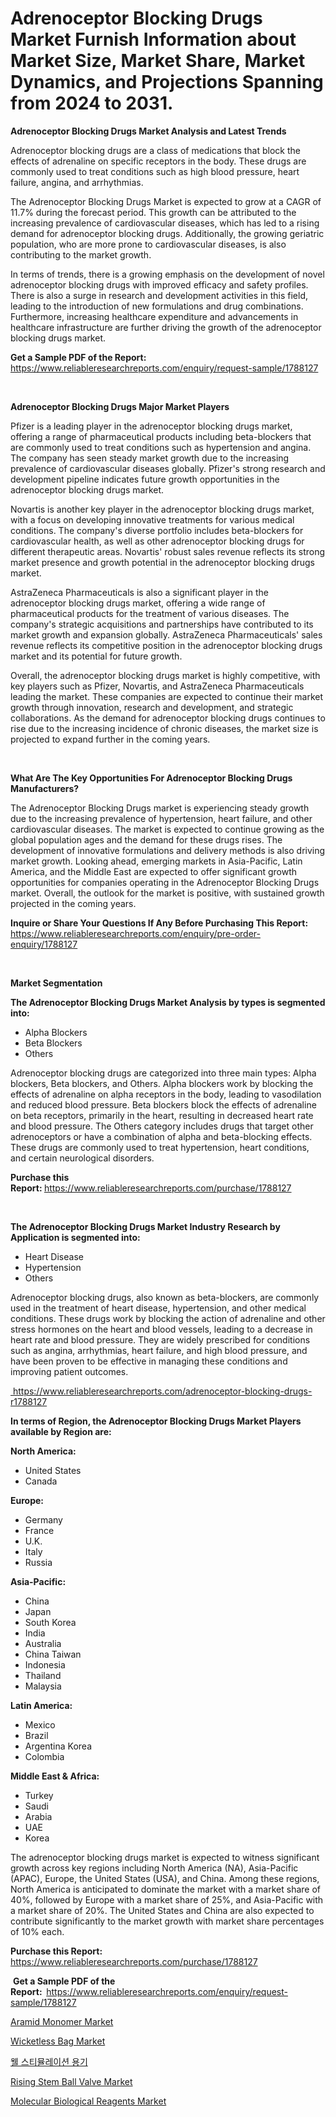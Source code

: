 <p><h1>Adrenoceptor Blocking Drugs Market Furnish Information about Market Size, Market Share, Market Dynamics, and Projections Spanning from 2024 to 2031.</h1></p><p><strong>Adrenoceptor Blocking Drugs Market Analysis and Latest Trends</strong></p>
<p><p>Adrenoceptor blocking drugs are a class of medications that block the effects of adrenaline on specific receptors in the body. These drugs are commonly used to treat conditions such as high blood pressure, heart failure, angina, and arrhythmias.</p><p>The Adrenoceptor Blocking Drugs Market is expected to grow at a CAGR of 11.7% during the forecast period. This growth can be attributed to the increasing prevalence of cardiovascular diseases, which has led to a rising demand for adrenoceptor blocking drugs. Additionally, the growing geriatric population, who are more prone to cardiovascular diseases, is also contributing to the market growth.</p><p>In terms of trends, there is a growing emphasis on the development of novel adrenoceptor blocking drugs with improved efficacy and safety profiles. There is also a surge in research and development activities in this field, leading to the introduction of new formulations and drug combinations. Furthermore, increasing healthcare expenditure and advancements in healthcare infrastructure are further driving the growth of the adrenoceptor blocking drugs market.</p></p>
<p><strong>Get a Sample PDF of the Report:&nbsp;</strong> <a href="https://www.reliableresearchreports.com/enquiry/request-sample/1788127">https://www.reliableresearchreports.com/enquiry/request-sample/1788127</a></p>
<p>&nbsp;</p>
<p><strong>Adrenoceptor Blocking Drugs Major Market Players</strong></p>
<p><p>Pfizer is a leading player in the adrenoceptor blocking drugs market, offering a range of pharmaceutical products including beta-blockers that are commonly used to treat conditions such as hypertension and angina. The company has seen steady market growth due to the increasing prevalence of cardiovascular diseases globally. Pfizer's strong research and development pipeline indicates future growth opportunities in the adrenoceptor blocking drugs market.</p><p>Novartis is another key player in the adrenoceptor blocking drugs market, with a focus on developing innovative treatments for various medical conditions. The company's diverse portfolio includes beta-blockers for cardiovascular health, as well as other adrenoceptor blocking drugs for different therapeutic areas. Novartis' robust sales revenue reflects its strong market presence and growth potential in the adrenoceptor blocking drugs market.</p><p>AstraZeneca Pharmaceuticals is also a significant player in the adrenoceptor blocking drugs market, offering a wide range of pharmaceutical products for the treatment of various diseases. The company's strategic acquisitions and partnerships have contributed to its market growth and expansion globally. AstraZeneca Pharmaceuticals' sales revenue reflects its competitive position in the adrenoceptor blocking drugs market and its potential for future growth.</p><p>Overall, the adrenoceptor blocking drugs market is highly competitive, with key players such as Pfizer, Novartis, and AstraZeneca Pharmaceuticals leading the market. These companies are expected to continue their market growth through innovation, research and development, and strategic collaborations. As the demand for adrenoceptor blocking drugs continues to rise due to the increasing incidence of chronic diseases, the market size is projected to expand further in the coming years.</p></p>
<p>&nbsp;</p>
<p><strong>What Are The Key Opportunities For Adrenoceptor Blocking Drugs Manufacturers?</strong></p>
<p><p>The Adrenoceptor Blocking Drugs market is experiencing steady growth due to the increasing prevalence of hypertension, heart failure, and other cardiovascular diseases. The market is expected to continue growing as the global population ages and the demand for these drugs rises. The development of innovative formulations and delivery methods is also driving market growth. Looking ahead, emerging markets in Asia-Pacific, Latin America, and the Middle East are expected to offer significant growth opportunities for companies operating in the Adrenoceptor Blocking Drugs market. Overall, the outlook for the market is positive, with sustained growth projected in the coming years.</p></p>
<p><strong>Inquire or Share Your Questions If Any Before Purchasing This Report:</strong> <a href="https://www.reliableresearchreports.com/enquiry/pre-order-enquiry/1788127">https://www.reliableresearchreports.com/enquiry/pre-order-enquiry/1788127</a></p>
<p>&nbsp;</p>
<p><strong>Market Segmentation</strong></p>
<p><strong>The Adrenoceptor Blocking Drugs Market Analysis by types is segmented into:</strong></p>
<p><ul><li>Alpha Blockers</li><li>Beta Blockers</li><li>Others</li></ul></p>
<p><p>Adrenoceptor blocking drugs are categorized into three main types: Alpha blockers, Beta blockers, and Others. Alpha blockers work by blocking the effects of adrenaline on alpha receptors in the body, leading to vasodilation and reduced blood pressure. Beta blockers block the effects of adrenaline on beta receptors, primarily in the heart, resulting in decreased heart rate and blood pressure. The Others category includes drugs that target other adrenoceptors or have a combination of alpha and beta-blocking effects. These drugs are commonly used to treat hypertension, heart conditions, and certain neurological disorders.</p></p>
<p><strong>Purchase this Report:&nbsp;</strong><a href="https://www.reliableresearchreports.com/purchase/1788127">https://www.reliableresearchreports.com/purchase/1788127</a></p>
<p>&nbsp;</p>
<p><strong>The Adrenoceptor Blocking Drugs Market Industry Research by Application is segmented into:</strong></p>
<p><ul><li>Heart Disease</li><li>Hypertension</li><li>Others</li></ul></p>
<p><p>Adrenoceptor blocking drugs, also known as beta-blockers, are commonly used in the treatment of heart disease, hypertension, and other medical conditions. These drugs work by blocking the action of adrenaline and other stress hormones on the heart and blood vessels, leading to a decrease in heart rate and blood pressure. They are widely prescribed for conditions such as angina, arrhythmias, heart failure, and high blood pressure, and have been proven to be effective in managing these conditions and improving patient outcomes.</p></p>
<p><a href="https://www.reliableresearchreports.com/adrenoceptor-blocking-drugs-r1788127">&nbsp;https://www.reliableresearchreports.com/adrenoceptor-blocking-drugs-r1788127</a></p>
<p><strong>In terms of Region, the Adrenoceptor Blocking Drugs Market Players available by Region are:</strong></p>
<p>
    <p> <strong> North America: </strong>
        <ul>
            <li>United States</li>
            <li>Canada</li>
        </ul>
        </p> 
    <p> <strong> Europe: </strong>
        <ul>
            <li>Germany</li>
            <li>France</li>
            <li>U.K.</li>
            <li>Italy</li>
            <li>Russia</li>
        </ul>
        </p> 
    <p> <strong> Asia-Pacific: </strong>
        <ul>
            <li>China</li>
            <li>Japan</li>
            <li>South Korea</li>
            <li>India</li>
            <li>Australia</li>
            <li>China Taiwan</li>
            <li>Indonesia</li>
            <li>Thailand</li>
            <li>Malaysia</li>
        </ul>
        </p> 
    <p> <strong> Latin America: </strong>
        <ul>
            <li>Mexico</li>
            <li>Brazil</li>
            <li>Argentina Korea</li>
            <li>Colombia</li>
        </ul>
        </p> 
    <p> <strong> Middle East & Africa: </strong>
        <ul>
            <li>Turkey</li>
            <li>Saudi</li>
            <li>Arabia</li>
            <li>UAE</li>
            <li>Korea</li>
        </ul>
    </p>
    </p>
<p><p>The adrenoceptor blocking drugs market is expected to witness significant growth across key regions including North America (NA), Asia-Pacific (APAC), Europe, the United States (USA), and China. Among these regions, North America is anticipated to dominate the market with a market share of 40%, followed by Europe with a market share of 25%, and Asia-Pacific with a market share of 20%. The United States and China are also expected to contribute significantly to the market growth with market share percentages of 10% each.</p></p>
<p><strong>Purchase this Report: </strong><a href="https://www.reliableresearchreports.com/purchase/1788127">https://www.reliableresearchreports.com/purchase/1788127</a></p>
<p>&nbsp;<strong>Get a Sample PDF of the Report:&nbsp;&nbsp;</strong><a href="https://www.reliableresearchreports.com/enquiry/request-sample/1788127">https://www.reliableresearchreports.com/enquiry/request-sample/1788127</a></p>
<p><strong></strong></p>
<p><p><a href="https://issuu.com/reportprime-2/docs/aramid-monomer-market-size-2030.pptx">Aramid Monomer Market</a></p><p><a href="https://www.linkedin.com/pulse/wicketless-bag-market-size-focuses-dynamics-in-depth-analysis-dwgge">Wicketless Bag Market</a></p><p><a href="https://github.com/fernandotryO5lson96765/Market-Research-Report-List-1/blob/main/192681257448.md">웰 스티뮬레이션 용기</a></p><p><a href="https://www.linkedin.com/pulse/rising-stem-ball-valve-market-research-report-key-successful-qrtuf">Rising Stem Ball Valve Market</a></p><p><a href="https://github.com/dx0328/Market-Research-Report-List-2/blob/main/molecular-biological-reagents-market.md">Molecular Biological Reagents Market</a></p></p>